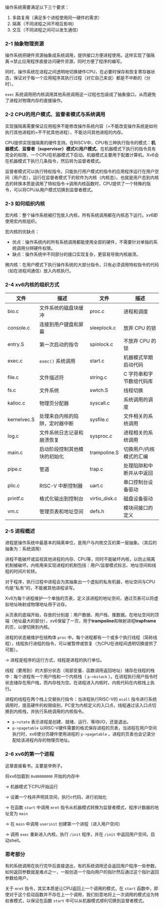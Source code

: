 
操作系统需要满足以下三个要求：

1. 多路复用（满足多个进程使用同一硬件的需求）
2. 隔离（不同进程之间不相互影响）
3. 交互（不同进程之间可以发生通信）

### 2-1 抽象物理资源
操作系统把硬件资源抽象成系统调用，提供接口方便进程使用。这样实现了强隔离->禁止应用程序直接访问硬件资源，同时方便了程序的编写。

同时，操作系统在进程之间透明地切换硬件CPU，在必要时保存和恢复寄存器状态，保证对于每一个应用程序其执行过程（对它自己来说）都是不中断的（分时）。

`exec` 系统调用把内核调用其他系统调用这一过程也包装成了抽象接口，从而避免了进程对物理内存的直接操作。

### 2-2 CPU的用户模式、监督者模式与系统调用
实现强隔离需要保证应用程序不能修改操作系统内容（=不能改变操作系统是如何执行其他进程的=不干扰其他进程），不能访问其他进程的内存。

CPU提供实现强隔离的硬件支持。在RISCV中，CPU有三种执行指令的模式：**机器模式**、**监督者（supervisor）模式**和**用户模式**。在机器模式下执行的指令具有完全的权限，一个CPU在机器模式下启动。机器模式主要用于配置计算机。Xv6会在机器模式下执行几条指令，然后转为监督者模式。

监督者模式可以执行特权指令。只能执行用户模式的指令的应用程序运行在用户空间（用户态），运行在监督者模式下的软件为内核（内核态）。也就是用户态到内核态的转换本质是调用了特权指令->调用内核函数时，CPU提供了一个特殊的指令，可以将CPU从用户模式切换到监督者模式。

### 2-3 如何组织内核
宏内核：整个操作系统被打包放入内核，所有系统调用都在内核态下运行。xv6即使用宏内核组织。

宏内核的优缺点：

- 优点：操作系统内的所有系统调用都能使用全部的硬件，不需要针对单独的系统调用分辨硬件权限。
- 缺点：操作系统中不同部分的接口实现复杂，更容易导致内核崩溃。

微内核：在用户模式下执行操作系统的大部分指令，只有必须调用特权指令的代码（如在进程间通信）放入内核执行。

### 2-4 xv6内核的组织方式
| 文件        | 描述                           | 文件          | 描述                     |
| ----------- | ------------------------------ | ------------- | ------------------------ |
| bio.c       | 文件系统的磁盘块缓冲           | proc.c        | 进程和调度               |
| console.c   | 连接到用户键盘和屏幕           | sleeplock.c   | 放弃 CPU 的锁            |
| entry.S     | 第一次启动的指令               | spinlock.c    | 不放弃 CPU 的锁          |
| exec.c      | `exec()` 系统调用              | start.c       | 机器模式早期启动代码     |
| file.c      | 文件描述符                     | string.c      | C 字符串和字节数组代码库 |
| fs.c        | 文件系统                       | swtch.S       | 线程切换                 |
| kalloc.c    | 物理页分配器                   | syscall.c     | 系统调用的调度           |
| kernelvec.S | 处理来自内核的陷阱，定时器中断 | sysfile.c     | 文件相关的系统调用       |
| log.c       | 文件系统日志记录和崩溃恢复     | sysproc.c     | 进程相关的系统调用       |
| main.c      | 启动阶段控制其他模块的初始化   | trampoline.S  | 切换用户/内核模式的汇编  |
| pipe.c      | 管道                           | trap.c        | 处理陷阱和中断并从中返回 |
| plic.c      | RISC-V 中断控制器              | uart.c        | 串口控制台设备驱动       |
| printf.c    | 格式化输出到控制台             | virtio_disk.c | 磁盘设备驱动             |
| vm.c        | 管理页表和地址空间             | defs.h        | 模块间接口的定义         |

### 2-5 进程概述
进程是操作系统中最基本的隔离单位，是用户与内核交互的第一层抽象。（其后的抽象为：系统调用）

进程不能破坏或监视其他进程的内存、CPU等，同时不能破坏内核，以防止隔离机制被破坏。内核用来实现进程的机制包括：用户/监督模式标志、地址空间和线程的时间片轮转。

对于程序，执行过程中进程会为其抽象出一个虚拟的私有机器，地址空间与CPU均是“私有”的，不能被其他进程读写。

Xv6为每个进程维护一个单独的页表，定义该进程的地址空间，通过页表可以将虚拟地址映射成物理地址用于访存。

从页表的底端开始，存放的分别是：用户数据、用户栈、推数据。在地址空间的顶端（地址最大的部分），xv6保留了一页，用于**trampoline**和映射进程**trapframe**的页，以便切换到内核。

进程的状态被维护在结构体 `proc` 中。每个进程都有一个或多个执行线程（简称线程），线程执行进程的指令，可以被暂停或恢复（为CPU在进程间透明切换提供了可能）。

-> 进程是程序的运行方式，线程是进程的执行单位。

线程（要用到）的大部分状态（局部变量、函数调用返回地址）储存在线程的栈中：每个进程有一个用户栈和一个内核栈（ `p->kstack` ）。在进程执行用户指令时状态储存在用户栈，而内存栈为空。在进程进入内核时，内核代码在内核栈上执行。

进程的线程在两个栈上交替执行指令：当进程执行RISC-V的 `ecall` 指令进行系统调用时，提高硬件的权限级别，PC变为内核定义的入口点，线程通过该入口点切换到内核栈，并执行系统调用的内核指令。

-  `p->state` 表示进程是创建、就绪、运行、等待I/O，还是退出。
-  `p->pagetable` 以RISC-V硬件需要的格式保存进程的页表，当进程在用户空间执行时，xv6使分页硬件使用进程的 `p->pagetable` 。进程的页表也会记录分配给该进程内存的物理页地址。

### 2-6 xv6的第一个进程
这章直接看书，主要是举例子。

将xv6加载到 `0x80000000` 开始的内存中

-> 机器模式下CPU开始运行

-> 设置一个栈并声明其空间，执行c代码，进行初始化

-> 在函数 `start` 中调用 `mret` 指令从机器模式转换为监督者模式，程序计数器的地址变为 `main`

-> 在 `main` 中调用 `userinit` 创建第一个进程（进入用户空间）

-> 调用 `exec` 重新进入内核，执行 `/init` 程序，并在 `/init` 中返回用户空间，启动shell。

### 思考部分
有的系统调用在执行完毕后直接退出，有的系统调用还会返回用户程序一些参数。如何返回参数就是难点之一，一般创造一个指向用户的指针然后通过这个指针返回参数给用户。

关于 `mret` 指令，其实本质是让CPU返回上一个调用的模式，在 `start` 函数中，即使对于这个启动函数并不存在上一个调用，我们刻意地将上一次调用的模式设为特权者模式，以保证在函数 `start` 中可以从机器模式顺利切换到监督者模式。